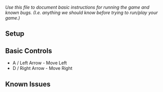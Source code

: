 _Use this file to document basic instructions for running the game and known bugs. (I.e. anything we should know before trying to run/play your game.)_

## Setup

## Basic Controls
 - A / Left Arrow - Move Left
 - D / Right Arrow - Move Right
## Known Issues


